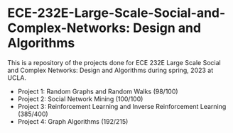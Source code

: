 # ECE-232E-Large-Scale-Social-and-Complex-Networks: Design and Algorithms
  This is a repository of the projects done for ECE 232E Large Scale Social and Complex Networks: Design and Algorithms during spring, 2023 at UCLA.

 - Project 1: Random Graphs and Random Walks (98/100)
 - Project 2: Social Network Mining (100/100)
 - Project 3: Reinforcement Learning and Inverse Reinforcement Learning (385/400)
 - Project 4: Graph Algorithms (192/215)
